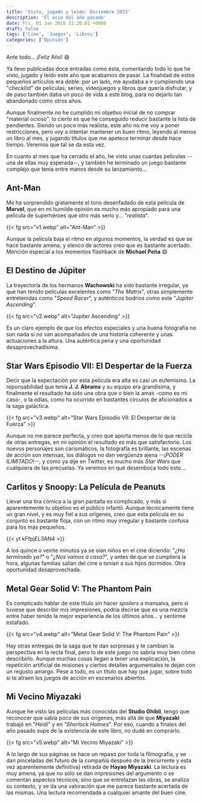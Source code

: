 ```yaml
---
title: 'Visto, jugado y leído: Diciembre 2015'
description: 'El ocio del año pasado'
date: Fri, 01 Jan 2016 11:26:01 +0000
draft: false
tags: ['Cine', 'Juegos', 'Libros']
categories: ['Opinión']
---
```


Ante todo... ¡Feliz Año! :smile:

Ya llevo publicadas doce entradas como ésta, comentando todo lo que he visto, jugado y leído este año que acabamos de pasar. La finalidad de estos pequeños artículos era doble: por un lado, me ayudaba a ir cumpliendo una "_checklist_" de películas, series, videojuegos y libros que quería disfrutar, y de paso también daba un poco de vida a este blog, para no dejarlo tan abandonado como otros años.

Aunque finalmente no he cumplido mi objetivo inicial de no comprar "material ocioso", lo cierto es que he conseguido reducir bastante la lista de pendientes. Siendo un poco más realista, este año no me voy a poner restricciones, pero voy a intentar mantener un buen ritmo, leyendo al menos un libro al mes, y jugando títulos que me apetece terminar desde hace tiempo. Veremos que tal se da esta vez.

En cuanto al mes que ha cerrado el año, he visto unas cuantas películas --una de ellas muy esperada--, y también he terminado un juego bastante complejo que tenía entre manos desde su lanzamiento...

## Ant-Man

Me ha sorprendido gratamente el tono desenfadado de esta película de **Marvel**, que en mi humilde opinión es mucho más apropiado para una película de superhéroes que otro más serio y... "_realista_".

{{< fg src="v1.webp" alt="Ant-Man" >}}

Aunque la película baja el ritmo en algunos momentos, la verdad es que se hace bastante amena, y elenco de actores creo que es bastante acertado. Mención especial a los momentos flashback de **Michael Peña** :smile:

## El Destino de Júpiter

La trayectoria de los hermanos **Wachowski** ha sido bastante irregular, ya que han tenido películas excelentes como "_The Matrix_", otras simplemente entretenidas como "_Speed Racer_", y auténticos bodrios como este "_Jupiter Ascending_".

{{< fg src="v2.webp" alt="Jupiter Ascending" >}}

Es un claro ejemplo de que los efectos especiales y una buena fotografía no son nada si no van acompañados de una historia coherente y unas actuaciones a la altura. Una auténtica pena y una oportunidad desaprovechadísima.

## Star Wars Episodio VII: El Despertar de la Fuerza

Decir que la expectación por esta película era alta es casi un eufemismo. La reponsabilidad que tenía **J. J. Abrams** y su equipo era grandísima, y finalmente el resultado ha sido una obra que o bien la amas -como es mi caso-, o la odias, como ha ocurrido en bastantes círculos de aficionados a la saga galáctica.

{{< fg src="v3.webp" alt="Star Wars Episodio VII: El Despertar de la Fuerza" >}}

Aunque no me parece perfecta, y creo que aporta menos de lo que recicla de otras entregas, en mi opinión el resultado es más que satisfactorio. Los nuevos personajes son carismáticos, la fotografía es brillante, las escenas de acción son intensas, los diálogos no dan vergüenza ajena --¡_PODER ILIMITADO_!--, y como ya dije en Twitter, es mucho más _Star Wars_ que cualquiera de las precuelas. Ya veremos en qué desemboca todo esto...

## Carlitos y Snoopy: La Película de Peanuts

Llevar una tira cómica a la gran pantalla es complicado, y más si aparentemente tu objetivo es el público infantil. Aunque técnicamente tiene un gran nivel, y es muy fiel a sus orígenes, creo que esta película en su conjunto es bastante floja, con un ritmo muy irregular y bastante confusa para los más pequeños.

{{< yt kFfpjEL3AN4 >}}

A los quince o veinte minutos ya se oían niños en el cine diciendo: "_¿Ha terminado ya?_" o "_¿Nos vamos a casa?_", y antes de que se cumpliera la hora, algunas familias salían del cine o tenían a sus hijos dormidos. Otra oportunidad desaprovechada.

## Metal Gear Solid V: The Phantom Pain

Es complicado hablar de este título sin hacer _spoilers_ a mansalva, pero si tuviese que describir mis impresiones, podría decirse que es una mezcla entre haber tenido la mejor experiencia de los últimos años... y sentirme estafado.

{{< fg src="v4.webp" alt="Metal Gear Solid V: The Phantom Pain" >}}

Hay otras entregas de la saga que te dan sorpresas y te cambian la perspectiva en la recta final, pero lo de este juego no sabría muy bien cómo describirlo. Aunque muchas cosas llegan a tener una explicación, la repetición artificial de misiones y ciertos detalles argumentales te dejan con un regusto amargo. Pese a todo, es un título que hay que jugar, sobre todo si te atraen los juegos de acción en escenarios abiertos.

## Mi Vecino Miyazaki

Aunque he visto las películas más conocidas del **Studio Ghibli**, tengo que reconocer que sabía poco de sus orígenes, más allá de que **Miyazaki** trabajó en "_Heidi_" y en "_Sherlock Holmes_". Por eso, cuando a finales del año pasado supe de la existencia de este libro, no dudé en comprarlo.

{{< fg src="v5.webp" alt="Mi Vecino Miyazaki" >}}

A lo largo de sus páginas se hace un repaso por toda la filmografía, y se dan pinceladas del futuro de la compañía después de la (recurrente y esta vez aparentemente definitiva) retirada de **Hayao Miyazaki**. La lectura es muy amena, ya que no sólo se dan impresiones del argumento o se comentan aspectos técnicos, sino que se entrelazan las obras, se analiza su contexto, y se da una valoración que me parece bastante acertada de las mismas. Una lectura recomendada a cualquier amante del buen cine.